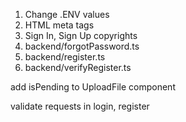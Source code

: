 <!-- WHEN NEW APP -->
<!-- TBC -->

1. Change .ENV values
2. HTML meta tags
3. Sign In, Sign Up copyrights
4. backend/forgotPassword.ts
5. backend/register.ts
6. backend/verifyRegister.ts

<!-- TBD -->

<!-- FULLSTACK -->

<!-- FRONTEND -->

add isPending to UploadFile component

<!-- BACKEND -->

validate requests in login, register
